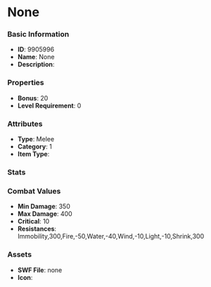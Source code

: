 # None



### Basic Information

- **ID**: 9905996
- **Name**: None
- **Description**: 

### Properties

- **Bonus**: 20
- **Level Requirement**: 0

### Attributes

- **Type**: Melee
- **Category**: 1
- **Item Type**: 

### Stats


### Combat Values

- **Min Damage**: 350
- **Max Damage**: 400
- **Critical**: 10
- **Resistances**: Immobility,300,Fire,-50,Water,-40,Wind,-10,Light,-10,Shrink,300

### Assets

- **SWF File**: none
- **Icon**: 


